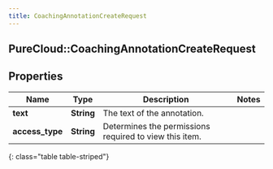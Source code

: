 ```yaml
---
title: CoachingAnnotationCreateRequest
---
```

## PureCloud::CoachingAnnotationCreateRequest

## Properties

|Name | Type | Description | Notes|
|------------ | ------------- | ------------- | -------------|
| **text** | **String** | The text of the annotation. | |
| **access_type** | **String** | Determines the permissions required to view this item. | |
{: class="table table-striped"}



